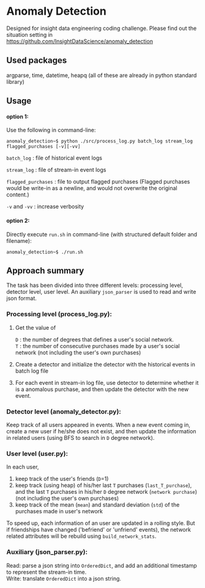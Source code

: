 # Anomaly Detection
Designed for insight data engineering coding challenge. 
Please find out the situation setting in 
https://github.com/InsightDataScience/anomaly_detection

## Used packages
argparse, time, datetime, heapq (all of these are already in python standard library)

## Usage
#### option 1:
Use the following in command-line:

    anomaly_detection~$ python ./src/process_log.py batch_log stream_log flagged_purchases [-v][-vv]

`batch_log` : file of historical event logs

`stream_log` : file of stream-in event logs

`flagged_purchases` : file to output flagged purchases (Flagged purchases would be write-in as a newline, and would not overwrite the original content.)

`-v` and `-vv` : increase verbosity

#### option 2:
Directly execute `run.sh` in command-line (with structured default folder and filename):

    anomaly_detection~$ ./run.sh

## Approach summary

The task has been divided into three different levels: processing level, detector level, user level. An auxiliary `json_parser` is used to read and write json format. 

### Processing level (process_log.py):
1. Get the value of

    `D` : the number of degrees that defines a user's social network.   
    `T` : the number of consecutive purchases made by a user's social network (not including the user's own purchases)
    
2. Create a detector and initialize the detector with the historical events in batch log file
3. For each event in stream-in log file, use detector to determine whether it is a anomalous purchase, and then update the detector with the new event.

### Detector level (anomaly_detector.py):
Keep track of all users appeared in events. When a new event coming in, create a new user if he/she does not exist, and then update the information in related users (using BFS to search in `D` degree network).

### User level (user.py):
In each user,
1. keep track of the user's friends (`D`=1)
2. keep track (using heap) of his/her last `T` purchases (`last_T_purchase`), and the last `T` purchases in his/her `D` degree network (`network purchase`) (not including the user's own purchases) 
3. keep track of the mean (`mean`) and standard deviation (`std`) of the purchases made in user's network

To speed up, each information of an user are updated in a rolling style. But if friendships have changed ('befriend' or 'unfriend' events), the network related attributes will be rebuild using `build_network_stats`.

### Auxiliary (json_parser.py):
Read: parse a json string into `OrderedDict`, and add an additional timestamp to represent the stream-in time.   
Write: translate `OrderedDict` into a json string.


